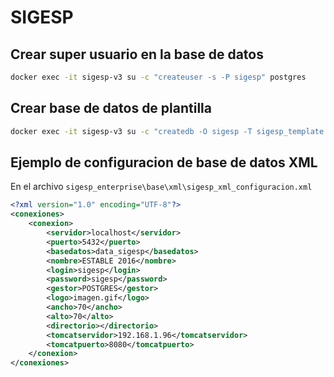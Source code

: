 # SIGESP

## Crear super usuario en la base de datos

```bash
docker exec -it sigesp-v3 su -c "createuser -s -P sigesp" postgres
```

## Crear base de datos de plantilla

```bash
docker exec -it sigesp-v3 su -c "createdb -O sigesp -T sigesp_template data_sigesp" postgres
```

## Ejemplo de configuracion de base de datos XML

En el archivo `sigesp_enterprise\base\xml\sigesp_xml_configuracion.xml`

```xml
<?xml version="1.0" encoding="UTF-8"?>
<conexiones>
    <conexion>
        <servidor>localhost</servidor>
        <puerto>5432</puerto>
        <basedatos>data_sigesp</basedatos>
        <nombre>ESTABLE 2016</nombre>
        <login>sigesp</login>
        <password>sigesp</password>
        <gestor>POSTGRES</gestor>
        <logo>imagen.gif</logo>
        <ancho>70</ancho>
        <alto>70</alto>
        <directorio></directorio>
        <tomcatservidor>192.168.1.96</tomcatservidor>
        <tomcatpuerto>8080</tomcatpuerto>
    </conexion>
</conexiones>
```